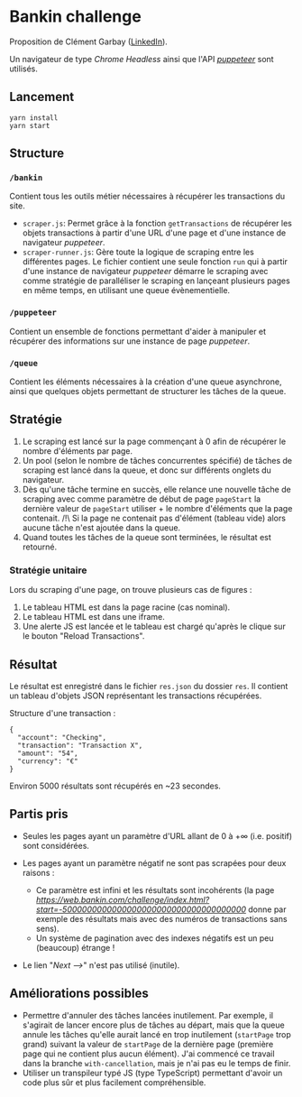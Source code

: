 # Bankin challenge

Proposition de Clément Garbay ([LinkedIn](https://www.linkedin.com/in/clementgarbay/)).

Un navigateur de type _Chrome Headless_ ainsi que l'API [_puppeteer_](https://github.com/GoogleChrome/puppeteer) sont utilisés.

## Lancement

```
yarn install
yarn start
```

## Structure

### `/bankin`

Contient tous les outils métier nécessaires à récupérer les transactions du site.

* `scraper.js`: Permet grâce à la fonction `getTransactions` de récupérer les objets transactions à partir d'une URL d'une page et d'une instance de navigateur _puppeteer_.
* `scraper-runner.js`: Gère toute la logique de scraping entre les différentes pages. Le fichier contient une seule fonction `run` qui à partir d'une instance de navigateur _puppeteer_ démarre le scraping avec comme stratégie de paralléliser le scraping en lançeant plusieurs pages en même temps, en utilisant une queue évènementielle.

### `/puppeteer`

Contient un ensemble de fonctions permettant d'aider à manipuler et récupérer des informations sur une instance de page _puppeteer_.

### `/queue`

Contient les éléments nécessaires à la création d'une queue asynchrone, ainsi que quelques objets permettant de structurer les tâches de la queue.

## Stratégie

1. Le scraping est lancé sur la page commençant à 0 afin de récupérer le nombre d'éléments par page.
2. Un pool (selon le nombre de tâches concurrentes spécifié) de tâches de scraping est lancé dans la queue, et donc sur différents onglets du navigateur.
3. Dès qu'une tâche termine en succès, elle relance une nouvelle tâche de scraping avec comme paramètre de début de page `pageStart` la dernière valeur de `pageStart` utiliser + le nombre d'éléments que la page contenait. /!\ Si la page ne contenait pas d'élément (tableau vide) alors aucune tâche n'est ajoutée dans la queue.
4. Quand toutes les tâches de la queue sont terminées, le résultat est retourné.

### Stratégie unitaire

Lors du scraping d'une page, on trouve plusieurs cas de figures :

1. Le tableau HTML est dans la page racine (cas nominal).
2. Le tableau HTML est dans une iframe.
3. Une alerte JS est lancée et le tableau est chargé qu'après le clique sur le bouton "Reload Transactions".

## Résultat

Le résultat est enregistré dans le fichier `res.json` du dossier `res`. Il contient un tableau d'objets JSON représentant les transactions récupérées.

Structure d'une transaction :

```
{
  "account": "Checking",
  "transaction": "Transaction X",
  "amount": "54",
  "currency": "€"
}
```

Environ 5000 résultats sont récupérés en ~23 secondes.

## Partis pris

* Seules les pages ayant un paramètre d'URL allant de 0 à +∞ (i.e. positif) sont considérées.

* Les pages ayant un paramètre négatif ne sont pas scrapées pour deux raisons :
  * Ce paramètre est infini et les résultats sont incohérents (la page _https://web.bankin.com/challenge/index.html?start=-5000000000000000000000000000000000000_ donne par exemple des résultats mais avec des numéros de transactions sans sens).
  * Un système de pagination avec des indexes négatifs est un peu (beaucoup) étrange !
* Le lien "_Next -->_" n'est pas utilisé (inutile).

## Améliorations possibles

* Permettre d'annuler des tâches lancées inutilement. Par exemple, il s'agirait de lancer encore plus de tâches au départ, mais que la queue annule les tâches qu'elle aurait lancé en trop inutilement (`startPage` trop grand) suivant la valeur de `startPage` de la dernière page (première page qui ne contient plus aucun élément). J'ai commencé ce travail dans la branche `with-cancellation`, mais je n'ai pas eu le temps de finir.
* Utiliser un transpileur typé JS (type TypeScript) permettant d'avoir un code plus sûr et plus facilement compréhensible.
